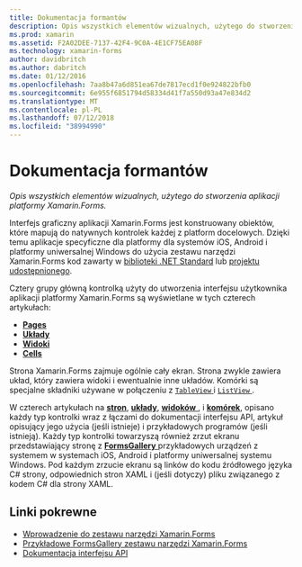 ```yaml
---
title: Dokumentacja formantów
description: Opis wszystkich elementów wizualnych, użytego do stworzenia aplikacji platformy Xamarin.Forms. W tym artykule wymieniono grupy kontroli, które tworzą interfejs użytkownika aplikacji platformy Xamarin.Forms.
ms.prod: xamarin
ms.assetid: F2A02DEE-7137-42F4-9C0A-4E1CF75EA08F
ms.technology: xamarin-forms
author: davidbritch
ms.author: dabritch
ms.date: 01/12/2016
ms.openlocfilehash: 7aa8b47a6d851ea67de7817ecd1f0e924822bfb0
ms.sourcegitcommit: 6e955f6851794d58334d41f7a550d93a47e834d2
ms.translationtype: MT
ms.contentlocale: pl-PL
ms.lasthandoff: 07/12/2018
ms.locfileid: "38994990"
---
```

# <a name="controls-reference"></a>Dokumentacja formantów

_Opis wszystkich elementów wizualnych, użytego do stworzenia aplikacji platformy Xamarin.Forms._

Interfejs graficzny aplikacji Xamarin.Forms jest konstruowany obiektów, które mapują do natywnych kontrolek każdej z platform docelowych. Dzięki temu aplikacje specyficzne dla platformy dla systemów iOS, Android i platformy uniwersalnej Windows do użycia zestawu narzędzi Xamarin.Forms kod zawarty w [biblioteki .NET Standard](~/cross-platform/app-fundamentals/net-standard.md) lub [projektu udostępnionego](~/cross-platform/app-fundamentals/shared-projects.md).

Cztery grupy główną kontrolką użyty do utworzenia interfejsu użytkownika aplikacji platformy Xamarin.Forms są wyświetlane w tych czterech artykułach:

- [**Pages**](pages.md)
- [**Układy**](layouts.md)
- [**Widoki**](views.md)
- [**Cells**](cells.md)

Strona Xamarin.Forms zajmuje ogólnie cały ekran. Strona zwykle zawiera układ, który zawiera widoki i ewentualnie inne układów. Komórki są specjalne składniki używane w połączeniu z [ `TableView` ](views.md#tableView) i [ `ListView` ](views.md#listView).

W czterech artykułach na [ **stron**](pages.md), [ **układy**](layouts.md), [ **widoków** ](views.md), i [ **komórek**](cells.md), opisano każdy typ kontrolki wraz z łączami do dokumentacji interfejsu API, artykuł opisujący jego użycia (jeśli istnieje) i przykładowych programów (jeśli istnieją). Każdy typ kontrolki towarzyszą również zrzut ekranu przedstawiający stronę z [ **FormsGallery** ](https://developer.xamarin.com/samples/FormsGallery/) przykładowych urządzeń z systemem w systemach iOS, Android i platformy uniwersalnej systemu Windows. Pod każdym zrzucie ekranu są linków do kodu źródłowego języka C# strony, odpowiednich stron XAML i (jeśli dotyczy) pliku związanego z kodem C# dla strony XAML.

## <a name="related-links"></a>Linki pokrewne

- [Wprowadzenie do zestawu narzędzi Xamarin.Forms](~/xamarin-forms/get-started/introduction-to-xamarin-forms.md)
- [Przykładowe FormsGallery zestawu narzędzi Xamarin.Forms](https://developer.xamarin.com/samples/FormsGallery/)
- [Dokumentacja interfejsu API](https://docs.microsoft.com/dotnet/api/xamarin.forms?view=xamarin-forms)
